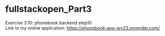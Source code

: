 # fullstackopen_Part3

Exercise 3.10: phonebook backend step10  
Link to my online application: https://phonebook-app-wy23.onrender.com/
